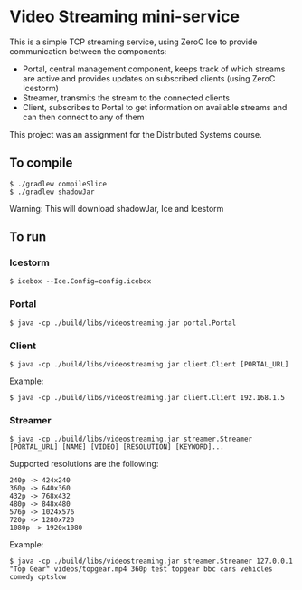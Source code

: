 # Video Streaming mini-service

This is a simple TCP streaming service, using ZeroC Ice to provide communication between the components:
- Portal, central management component, keeps track of which streams are active and provides updates on subscribed clients (using ZeroC Icestorm)
- Streamer, transmits the stream to the connected clients
- Client, subscribes to Portal to get information on available streams and can then connect to any of them

This project was an assignment for the Distributed Systems course.

## To compile
```
$ ./gradlew compileSlice
$ ./gradlew shadowJar
```
Warning: This will download shadowJar, Ice and Icestorm

## To run

### Icestorm
```
$ icebox --Ice.Config=config.icebox
```

### Portal

```
$ java -cp ./build/libs/videostreaming.jar portal.Portal
```

### Client

```
$ java -cp ./build/libs/videostreaming.jar client.Client [PORTAL_URL]
```
Example:

```
$ java -cp ./build/libs/videostreaming.jar client.Client 192.168.1.5
```

### Streamer
```
$ java -cp ./build/libs/videostreaming.jar streamer.Streamer [PORTAL_URL] [NAME] [VIDEO] [RESOLUTION] [KEYWORD]...
```

Supported resolutions are the following:
```
240p -> 424x240
360p -> 640x360
432p -> 768x432
480p -> 848x480
576p -> 1024x576
720p -> 1280x720
1080p -> 1920x1080
```

Example:
```
$ java -cp ./build/libs/videostreaming.jar streamer.Streamer 127.0.0.1 "Top Gear" videos/topgear.mp4 360p test topgear bbc cars vehicles comedy cptslow
```
